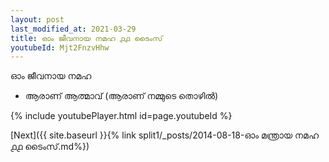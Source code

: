 ```yaml
---
layout: post
last_modified_at: 2021-03-29
title: ഓം ജീവനായ നമഹ ൧൧ ടൈംസ്
youtubeId: Mjt2FnzvHhw
---
```

 
 
 ഓം ജീവനായ നമഹ 
 
 -  ആരാണ് ആത്മാവ് (ആരാണ് നമ്മുടെ തൊഴിൽ) 
 
  
 
  
 
 
 
 
 
 


{% include youtubePlayer.html id=page.youtubeId %}
 
[Next]({{ site.baseurl }}{% link  split1/_posts/2014-08-18-ഓം മന്ത്രായ നമഹ ൧൧ ടൈംസ്.md%})
 
